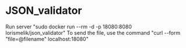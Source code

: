 # JSON_validator
Run server "sudo docker run --rm -d -p 18080:8080 lorismelik/json_validator"
To send the file, use the command "curl --form "file=@filename" localhost:18080"
